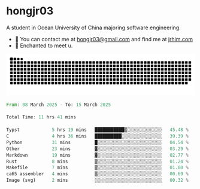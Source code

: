 # hongjr03

A student in Ocean University of China majoring software engineering.

- 📧 You can contact me at hongjr03@gmail.com and find me at [jrhim.com](https://jrhim.com/)
- 💜 Enchanted to meet u.

<picture>
  <source media="(prefers-color-scheme: dark)" srcset="https://raw.githubusercontent.com/hongjr03/hongjr03/output/github-contribution-grid-snake-dark.svg" />
  <source media="(prefers-color-scheme: light)" srcset="https://raw.githubusercontent.com/hongjr03/hongjr03/output/github-contribution-grid-snake.svg" />
  <img alt="github contribution grid snake animation" src="https://raw.githubusercontent.com/hongjr03/hongjr03/output/github-contribution-grid-snake.svg" />
</picture>

<!--START_SECTION:waka-->

```rust
From: 08 March 2025 - To: 15 March 2025

Total Time: 11 hrs 41 mins

Typst            5 hrs 19 mins   ███████████▒░░░░░░░░░░░░░   45.48 %
C                4 hrs 36 mins   ██████████░░░░░░░░░░░░░░░   39.39 %
Python           31 mins         █░░░░░░░░░░░░░░░░░░░░░░░░   04.54 %
Other            23 mins         ▓░░░░░░░░░░░░░░░░░░░░░░░░   03.29 %
Markdown         19 mins         ▓░░░░░░░░░░░░░░░░░░░░░░░░   02.77 %
Rust             8 mins          ▒░░░░░░░░░░░░░░░░░░░░░░░░   01.24 %
Makefile         7 mins          ▒░░░░░░░░░░░░░░░░░░░░░░░░   01.00 %
ca65 assembler   4 mins          ▒░░░░░░░░░░░░░░░░░░░░░░░░   00.69 %
Image (svg)      2 mins          ░░░░░░░░░░░░░░░░░░░░░░░░░   00.32 %
```

<!--END_SECTION:waka-->
